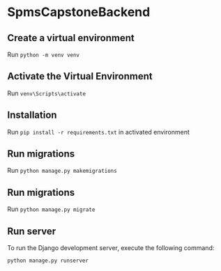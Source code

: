 # SpmsCapstoneBackend

## Create a virtual environment

Run `python -m venv venv` 

## Activate the Virtual Environment
 
Run `venv\Scripts\activate`

## Installation

Run `pip install -r requirements.txt` in activated environment

## Run migrations

Run `python manage.py makemigrations`


## Run migrations

Run `python manage.py migrate`

## Run server
To run the Django development server, execute the following command:

`python manage.py runserver` 

